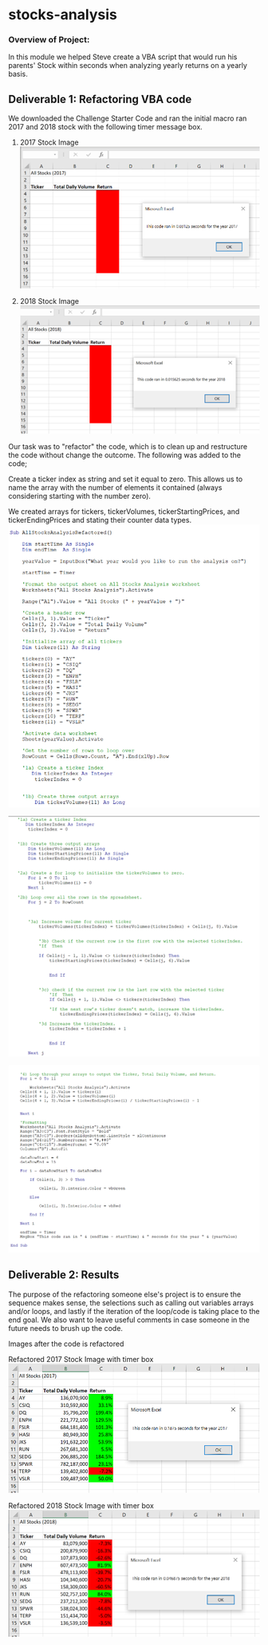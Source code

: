 # stocks-analysis
### Overview of Project: 
In this module we helped Steve create a VBA script that would run his parents' Stock within seconds when analyzing yearly returns on a yearly basis. 
## Deliverable 1: Refactoring VBA code
We downloaded the Challenge Starter Code and ran the initial macro ran 2017 and 2018 stock with the following timer message box.

1. 2017 Stock Image 
![This is an image](https://github.com/IIrazoque/stocks-analysis/blob/b4dd0f0eda123c85e30985efc60e5dd9c44ae567/Original%20Code_Data%20table%20_2017.PNG)

3. 2018 Stock Image
![This is an image](https://github.com/IIrazoque/stocks-analysis/blob/b4dd0f0eda123c85e30985efc60e5dd9c44ae567/Original%20Code_Data%20table%20_2018.PNG)

Our task was to "refactor" the code, which is to clean up and restructure the code without change the outcome. The following was added to the code;

Create a ticker index as string and set it equal to zero. This allows us to name the array with the number of elements it contained (always considering starting with the number zero). 

We created arrays for tickers, tickerVolumes, tickerStartingPrices, and tickerEndingPrices and stating their counter data types.
![This is an image](https://github.com/IIrazoque/stocks-analysis/blob/92d56e7defe13c0153e48e87003d56faa5be5d19/codepart1.PNG)


![This is an image](https://github.com/IIrazoque/stocks-analysis/blob/92d56e7defe13c0153e48e87003d56faa5be5d19/codepart2.PNG)

![This is an image](https://github.com/IIrazoque/stocks-analysis/blob/92d56e7defe13c0153e48e87003d56faa5be5d19/codepart3.PNG)

## Deliverable 2: Results
The purpose of the refactoring someone else's project is to ensure the sequence makes sense, the selections such as calling out variables arrays and/or loops, and lastly if the iteration of the loop/code is taking place to the end goal. We also want to leave useful comments in case someone in the future needs to brush up the code. 

Images after the code is refactored 

Refactored 2017 Stock Image with timer box
![This is an image](https://github.com/IIrazoque/stocks-analysis/blob/92d56e7defe13c0153e48e87003d56faa5be5d19/Refactor%20code%202017.PNG)

Refactored 2018 Stock Image with timer box
![This is an image](https://github.com/IIrazoque/stocks-analysis/blob/92d56e7defe13c0153e48e87003d56faa5be5d19/Refactor%20code%202018.PNG)


